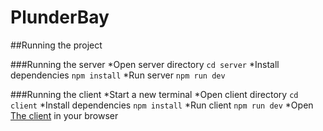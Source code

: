 # PlunderBay

##Running the project

###Running the server
*Open server directory
```cd server```
*Install dependencies
```npm install```
*Run server
```npm run dev```

###Running the client
*Start a new terminal
*Open client directory 
```cd client```
*Install dependencies
```npm install```
*Run client
```npm run dev```
*Open [The client](http://localhost:8080/) in your browser

